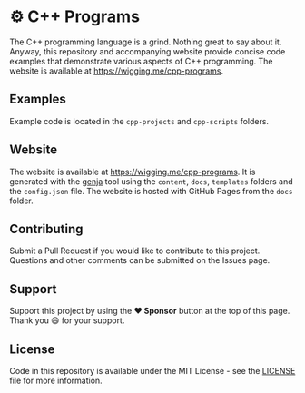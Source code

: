 # ⚙️ C++ Programs

The C++ programming language is a grind. Nothing great to say about it. Anyway, this repository and accompanying website provide concise code examples that demonstrate various aspects of C++ programming. The website is available at https://wigging.me/cpp-programs.

## Examples

Example code is located in the `cpp-projects` and `cpp-scripts` folders.

## Website

The website is available at https://wigging.me/cpp-programs. It is generated with the [genja](https://github.com/wigging/genja) tool using the `content`, `docs`, `templates` folders and the `config.json` file. The website is hosted with GitHub Pages from the `docs` folder.

## Contributing

Submit a Pull Request if you would like to contribute to this project. Questions and other comments can be submitted on the Issues page.

## Support

Support this project by using the **:heart: Sponsor** button at the top of this page. Thank you :smile: for your support.

## License

Code in this repository is available under the MIT License - see the [LICENSE](LICENSE.md) file for more information.
